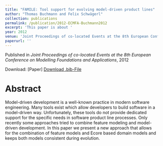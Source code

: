 ```yaml
---
title: "FAMILE: Tool support for evolving model-driven product lines"
author: "Thomas Buchmann and Felix Schwägerl"
collection: publications
permalink: /publication/2012-ECMFA-Buchmann2012
excerpt: 'This paper is about '
year: 2012
venue: 'Joint Proceedings of co-located Events at the 8th European Conference on Modelling Foundations and Applications'
paperurl: ''
---
```


Published in *Joint Proceedings of co-located Events at the 8th European Conference on Modelling Foundations and Applications*, 2012

Download: [Paper]
[Download .bib-File](https://tbuchmann.github.io/files/ECMFA-Buchmann2012.bib)

Abstract
=====

Model-driven development is a well-known practice in modern software engineering. Many tools exist which allow developers to build software in a model-driven way. Unfortunately, these tools do not provide dedicated support for the specific needs in software product line processes. Only recently some approaches tried to combine feature modeling and model-driven development. In this paper we present a new approach that allows for the combination of feature models and Ecore based domain models and keeps both models consistent during evolution.